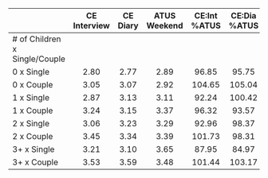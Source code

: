 
|                      | CE<br>Interview |  CE<br>Diary | ATUS<br>Weekend | CE:Int<br>%ATUS | CE:Dia<br>%ATUS |
| -------------------- | :----------: | :----------: | :----------: | :----------: | :----------: |
| # of Children x Single/Couple |              |              |              |              |              |
| 0 x Single           |         2.80 |         2.77 |         2.89 |        96.85 |        95.75 |
| 0 x Couple           |         3.05 |         3.07 |         2.92 |       104.65 |       105.04 |
| 1 x Single           |         2.87 |         3.13 |         3.11 |        92.24 |       100.42 |
| 1 x Couple           |         3.24 |         3.15 |         3.37 |        96.32 |        93.57 |
| 2 x Single           |         3.06 |         3.23 |         3.29 |        92.96 |        98.37 |
| 2 x Couple           |         3.45 |         3.34 |         3.39 |       101.73 |        98.31 |
| 3+ x Single          |         3.21 |         3.10 |         3.65 |        87.95 |        84.97 |
| 3+ x Couple          |         3.53 |         3.59 |         3.48 |       101.44 |       103.17 |

